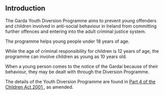 ##  Introduction

The Garda Youth Diversion Programme aims to prevent young offenders and
children involved in anti-social behaviour in Ireland from committing further
offences and entering into the adult criminal justice system.

The programme helps young people under 18 years of age.

While the age of criminal responsibility for children is 12 years of age, the
programme can involve children as young as 10 years old.

When a young person comes to the notice of the Gardaí because of their
behaviour, they may be dealt with through the Diversion Programme.

The details of the Youth Diversion Programme are found in [ Part 4 of the
Children Act 2001
](http://revisedacts.lawreform.ie/eli/2001/act/24/section/17/revised/en/html)
, as amended.
